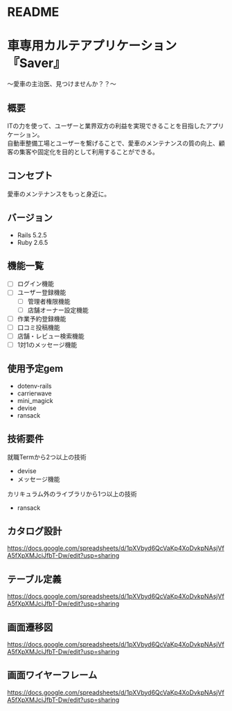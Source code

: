 # README

# 車専用カルテアプリケーション『Saver』
〜愛車の主治医、見つけませんか？？〜

## 概要
ITの力を使って、ユーザーと業界双方の利益を実現できることを目指したアプリケーション。<br>
自動車整備工場とユーザーを繋げることで、愛車のメンテナンスの質の向上、顧客の集客や固定化を目的として利用することができる。

## コンセプト
愛車のメンテナンスをもっと身近に。

## バージョン
- Rails 5.2.5
- Ruby 2.6.5

## 機能一覧
- [ ] ログイン機能
- [ ] ユーザー登録機能
  - [ ] 管理者権限機能
  - [ ] 店舗オーナー設定機能
- [ ] 作業予約登録機能
- [ ] 口コミ投稿機能
- [ ] 店舗・レビュー検索機能
- [ ] 1対1のメッセージ機能

## 使用予定gem
- dotenv-rails
- carrierwave
- mini_magick
- devise
- ransack

## 技術要件
就職Termから2つ以上の技術
  - devise
  - メッセージ機能

カリキュラム外のライブラリから1つ以上の技術
  - ransack

## カタログ設計
https://docs.google.com/spreadsheets/d/1pXVbyd6QcVaKp4XoDvkpNAsjVfA5fXpXMJciJfbT-Dw/edit?usp=sharing

## テーブル定義
https://docs.google.com/spreadsheets/d/1pXVbyd6QcVaKp4XoDvkpNAsjVfA5fXpXMJciJfbT-Dw/edit?usp=sharing

## 画面遷移図
https://docs.google.com/spreadsheets/d/1pXVbyd6QcVaKp4XoDvkpNAsjVfA5fXpXMJciJfbT-Dw/edit?usp=sharing

## 画面ワイヤーフレーム
https://docs.google.com/spreadsheets/d/1pXVbyd6QcVaKp4XoDvkpNAsjVfA5fXpXMJciJfbT-Dw/edit?usp=sharing
